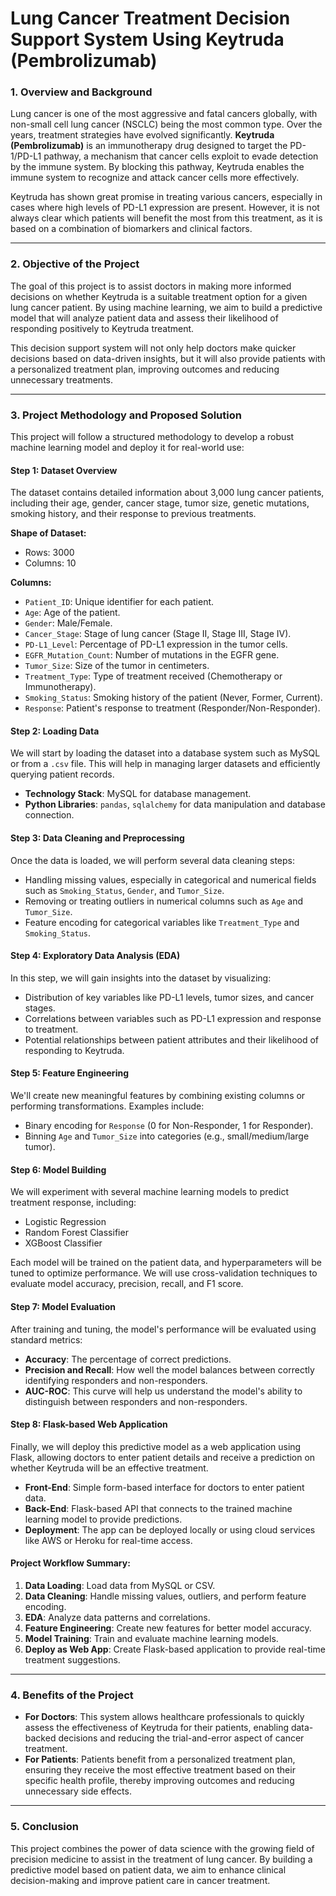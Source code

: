 # Lung Cancer Treatment Decision Support System Using Keytruda (Pembrolizumab)

### 1. **Overview and Background**
Lung cancer is one of the most aggressive and fatal cancers globally, with non-small cell lung cancer (NSCLC) being the most common type. Over the years, treatment strategies have evolved significantly. **Keytruda (Pembrolizumab)** is an immunotherapy drug designed to target the PD-1/PD-L1 pathway, a mechanism that cancer cells exploit to evade detection by the immune system. By blocking this pathway, Keytruda enables the immune system to recognize and attack cancer cells more effectively.

Keytruda has shown great promise in treating various cancers, especially in cases where high levels of PD-L1 expression are present. However, it is not always clear which patients will benefit the most from this treatment, as it is based on a combination of biomarkers and clinical factors.

---

### 2. **Objective of the Project**
The goal of this project is to assist doctors in making more informed decisions on whether Keytruda is a suitable treatment option for a given lung cancer patient. By using machine learning, we aim to build a predictive model that will analyze patient data and assess their likelihood of responding positively to Keytruda treatment.

This decision support system will not only help doctors make quicker decisions based on data-driven insights, but it will also provide patients with a personalized treatment plan, improving outcomes and reducing unnecessary treatments.

---

### 3. **Project Methodology and Proposed Solution**
This project will follow a structured methodology to develop a robust machine learning model and deploy it for real-world use:

#### **Step 1: Dataset Overview**
The dataset contains detailed information about 3,000 lung cancer patients, including their age, gender, cancer stage, tumor size, genetic mutations, smoking history, and their response to previous treatments.

**Shape of Dataset:**
- Rows: 3000
- Columns: 10

**Columns:**
- `Patient_ID`: Unique identifier for each patient.
- `Age`: Age of the patient.
- `Gender`: Male/Female.
- `Cancer_Stage`: Stage of lung cancer (Stage II, Stage III, Stage IV).
- `PD-L1_Level`: Percentage of PD-L1 expression in the tumor cells.
- `EGFR_Mutation_Count`: Number of mutations in the EGFR gene.
- `Tumor_Size`: Size of the tumor in centimeters.
- `Treatment_Type`: Type of treatment received (Chemotherapy or Immunotherapy).
- `Smoking_Status`: Smoking history of the patient (Never, Former, Current).
- `Response`: Patient's response to treatment (Responder/Non-Responder).

#### **Step 2: Loading Data**
We will start by loading the dataset into a database system such as MySQL or from a `.csv` file. This will help in managing larger datasets and efficiently querying patient records.

- **Technology Stack**: MySQL for database management.
- **Python Libraries**: `pandas`, `sqlalchemy` for data manipulation and database connection.

#### **Step 3: Data Cleaning and Preprocessing**
Once the data is loaded, we will perform several data cleaning steps:
- Handling missing values, especially in categorical and numerical fields such as `Smoking_Status`, `Gender`, and `Tumor_Size`.
- Removing or treating outliers in numerical columns such as `Age` and `Tumor_Size`.
- Feature encoding for categorical variables like `Treatment_Type` and `Smoking_Status`.

#### **Step 4: Exploratory Data Analysis (EDA)**
In this step, we will gain insights into the dataset by visualizing:
- Distribution of key variables like PD-L1 levels, tumor sizes, and cancer stages.
- Correlations between variables such as PD-L1 expression and response to treatment.
- Potential relationships between patient attributes and their likelihood of responding to Keytruda.

#### **Step 5: Feature Engineering**
We'll create new meaningful features by combining existing columns or performing transformations. Examples include:
- Binary encoding for `Response` (0 for Non-Responder, 1 for Responder).
- Binning `Age` and `Tumor_Size` into categories (e.g., small/medium/large tumor).

#### **Step 6: Model Building**
We will experiment with several machine learning models to predict treatment response, including:
- Logistic Regression
- Random Forest Classifier
- XGBoost Classifier

Each model will be trained on the patient data, and hyperparameters will be tuned to optimize performance. We will use cross-validation techniques to evaluate model accuracy, precision, recall, and F1 score.

#### **Step 7: Model Evaluation**
After training and tuning, the model's performance will be evaluated using standard metrics:
- **Accuracy**: The percentage of correct predictions.
- **Precision and Recall**: How well the model balances between correctly identifying responders and non-responders.
- **AUC-ROC**: This curve will help us understand the model's ability to distinguish between responders and non-responders.

#### **Step 8: Flask-based Web Application**
Finally, we will deploy this predictive model as a web application using Flask, allowing doctors to enter patient details and receive a prediction on whether Keytruda will be an effective treatment.

- **Front-End**: Simple form-based interface for doctors to enter patient data.
- **Back-End**: Flask-based API that connects to the trained machine learning model to provide predictions.
- **Deployment**: The app can be deployed locally or using cloud services like AWS or Heroku for real-time access.

#### **Project Workflow Summary:**
1. **Data Loading**: Load data from MySQL or CSV.
2. **Data Cleaning**: Handle missing values, outliers, and perform feature encoding.
3. **EDA**: Analyze data patterns and correlations.
4. **Feature Engineering**: Create new features for better model accuracy.
5. **Model Training**: Train and evaluate machine learning models.
6. **Deploy as Web App**: Create Flask-based application to provide real-time treatment suggestions.

---

### 4. **Benefits of the Project**
- **For Doctors**: This system allows healthcare professionals to quickly assess the effectiveness of Keytruda for their patients, enabling data-backed decisions and reducing the trial-and-error aspect of cancer treatment.
- **For Patients**: Patients benefit from a personalized treatment plan, ensuring they receive the most effective treatment based on their specific health profile, thereby improving outcomes and reducing unnecessary side effects.

---

### 5. **Conclusion**
This project combines the power of data science with the growing field of precision medicine to assist in the treatment of lung cancer. By building a predictive model based on patient data, we aim to enhance clinical decision-making and improve patient care in cancer treatment.
